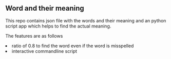 ## Word and their meaning

<p>
This repo contains json file with the words and their meaning and an python script app which helps to find the actual meaning.
</p>
<p>
The features are as follows
<li>
ratio of 0.8 to find the word even if the word is misspelled
</li>
<li>
interactive commandline script
</li>
</p>